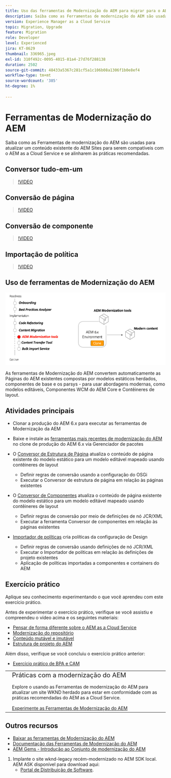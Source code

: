 ```yaml
---
title: Uso das ferramentas de Modernização do AEM para migrar para o AEM as a Cloud Service
description: Saiba como as Ferramentas de modernização do AEM são usadas para atualizar um projeto existente do AEM e o conteúdo para serem compatíveis com o AEM as a Cloud Service.
version: Experience Manager as a Cloud Service
topic: Migration, Upgrade
feature: Migration
role: Developer
level: Experienced
jira: KT-8629
thumbnail: 336965.jpeg
exl-id: 310f492c-0095-4015-81a4-27d76f288138
duration: 2502
source-git-commit: 48433a5367c281cf5a1c106b08a1306f1b0e8ef4
workflow-type: tm+mt
source-wordcount: '385'
ht-degree: 1%

---
```



# Ferramentas de Modernização do AEM

Saiba como as Ferramentas de modernização do AEM são usadas para atualizar um conteúdo existente do AEM Sites para serem compatíveis com o AEM as a Cloud Service e se alinharem às práticas recomendadas.

## Conversor tudo-em-um

>[!VIDEO](https://video.tv.adobe.com/v/338802?quality=12&learn=on)

## Conversão de página

>[!VIDEO](https://video.tv.adobe.com/v/338799?quality=12&learn=on)

## Conversão de componente

>[!VIDEO](https://video.tv.adobe.com/v/338788?quality=12&learn=on)

## Importação de política

>[!VIDEO](https://video.tv.adobe.com/v/338797?quality=12&learn=on)

## Uso de ferramentas de Modernização do AEM

![Ciclo de vida das Ferramentas de Modernização do AEM](./assets/aem-modernization-tools.png)

As ferramentas de Modernização do AEM convertem automaticamente as Páginas do AEM existentes compostas por modelos estáticos herdados, componentes de base e os parsys - para usar abordagens modernas, como modelos editáveis, Componentes WCM do AEM Core e Contêineres de layout.

## Atividades principais

+ Clonar a produção do AEM 6.x para executar as ferramentas de Modernização da AEM
+ Baixe e instale as [ferramentas mais recentes de modernização do AEM](https://github.com/adobe/aem-modernize-tools/releases/latest) no clone de produção do AEM 6.x via Gerenciador de pacotes

+ O [Conversor de Estrutura de Página](https://opensource.adobe.com/aem-modernize-tools/pages/structure/about.html) atualiza o conteúdo de página existente do modelo estático para um modelo editável mapeado usando contêineres de layout
   + Definir regras de conversão usando a configuração do OSGi
   + Executar o Conversor de estrutura de página em relação às páginas existentes

+ O [Conversor de Componentes](https://opensource.adobe.com/aem-modernize-tools/pages/component/about.html) atualiza o conteúdo de página existente do modelo estático para um modelo editável mapeado usando contêineres de layout
   + Definir regras de conversão por meio de definições de nó JCR/XML
   + Executar a ferramenta Conversor de componentes em relação às páginas existentes

+ [Importador de políticas](https://opensource.adobe.com/aem-modernize-tools/pages/policy/about.html) cria políticas da configuração de Design
   + Definir regras de conversão usando definições de nó JCR/XML
   + Executar o Importador de políticas em relação às definições de projeto existentes
   + Aplicação de políticas importadas a componentes e containers do AEM

## Exercício prático

Aplique seu conhecimento experimentando o que você aprendeu com este exercício prático.

Antes de experimentar o exercício prático, verifique se você assistiu e compreendeu o vídeo acima e os seguintes materiais:

+ [Pensar de forma diferente sobre o AEM as a Cloud Service](./introduction.md)
+ [Modernização do repositório](./repository-modernization.md)
+ [Conteúdo mutável e imutável](../../developing/basics/mutable-immutable.md)
+ [Estrutura de projeto do AEM](https://experienceleague.adobe.com/docs/experience-manager-cloud-service/implementing/developing/aem-project-content-package-structure.html?lang=pt-BR)

Além disso, verifique se você concluiu o exercício prático anterior:

+ [Exercício prático de BPA e CAM](./bpa-and-cam.md#hands-on-exercise)

<table style="border-width:0">
    <tr>
        <td style="width:150px">
            <a  rel="noreferrer"
                target="_blank"
                href="https://github.com/adobe/aem-cloud-engineering-video-series-exercises/tree/session2-migration#bootcamp---session-2-migration-methodology"><img alt="Repositório GitHub de exercícios práticos" src="./assets/github.png"/>
            </a>        
        </td>
        <td style="width:100%;margin-bottom:1rem;">
            <div style="font-size:1.25rem;font-weight:400;">Práticas com a modernização do AEM</div>
            <p style="margin:1rem 0">
                Explore o usando as Ferramentas de modernização do AEM para atualizar um site WKND herdado para estar em conformidade com as práticas recomendadas do AEM as a Cloud Service.
            </p>
            <a  rel="noreferrer"
                target="_blank"
                href="https://github.com/adobe/aem-cloud-engineering-video-series-exercises/tree/session2-migration#bootcamp---session-2-migration-methodology" class="spectrum-Button spectrum-Button--primary spectrum-Button--sizeM">
                <span class="spectrum-Button-label has-no-wrap has-text-weight-bold">Experimente as Ferramentas de Modernização do AEM</span>
            </a>
        </td>
    </tr>
</table>

## Outros recursos

+ [Baixar as ferramentas de Modernização do AEM](https://github.com/adobe/aem-modernize-tools/releases/latest)
+ [Documentação das Ferramentas de Modernização do AEM](https://opensource.adobe.com/aem-modernize-tools/)
+ [AEM Gems - Introdução ao Conjunto de modernização do AEM](https://helpx.adobe.com/br/experience-manager/kt/eseminars/gems/Introducing-the-AEM-Modernization-Suite.html)

1. Implante o site wknd-legacy recém-modernizado no AEM SDK local. AEM ASK disponível para download aqui:
   + [Portal de Distribuição de Software](https://experience.adobe.com/#/downloads/content/software-distribution/en/general.html).
